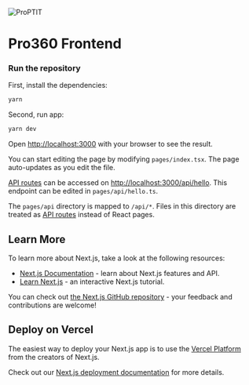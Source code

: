 ![ProPTIT](https://scontent.fhan14-2.fna.fbcdn.net/v/t1.6435-9/48418691_1795685707220085_7989467781420548096_n.png?_nc_cat=111&ccb=1-6&_nc_sid=09cbfe&_nc_ohc=pKRLWcnxIOsAX9wYUzw&_nc_ht=scontent.fhan14-2.fna&oh=00_AT9o7vtYG5BeOLmmgY8Du5J9inRbuCrgoPCWrgIk7tOBpA&oe=62A2DDFB)

# Pro360 Frontend

### Run the repository

First, install the dependencies:

```bash
yarn
```

Second, run app:

```bash
yarn dev
```

Open [http://localhost:3000](http://localhost:3000) with your browser to see the result.

You can start editing the page by modifying `pages/index.tsx`. The page auto-updates as you edit the file.

[API routes](https://nextjs.org/docs/api-routes/introduction) can be accessed on [http://localhost:3000/api/hello](http://localhost:3000/api/hello). This endpoint can be edited in `pages/api/hello.ts`.

The `pages/api` directory is mapped to `/api/*`. Files in this directory are treated as [API routes](https://nextjs.org/docs/api-routes/introduction) instead of React pages.

## Learn More

To learn more about Next.js, take a look at the following resources:

- [Next.js Documentation](https://nextjs.org/docs) - learn about Next.js features and API.
- [Learn Next.js](https://nextjs.org/learn) - an interactive Next.js tutorial.

You can check out [the Next.js GitHub repository](https://github.com/vercel/next.js/) - your feedback and contributions are welcome!

## Deploy on Vercel

The easiest way to deploy your Next.js app is to use the [Vercel Platform](https://vercel.com/new?utm_medium=default-template&filter=next.js&utm_source=create-next-app&utm_campaign=create-next-app-readme) from the creators of Next.js.

Check out our [Next.js deployment documentation](https://nextjs.org/docs/deployment) for more details.
